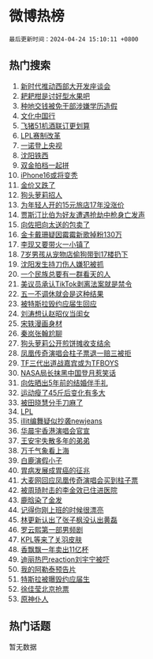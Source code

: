 # 微博热榜

`最后更新时间：2024-04-24 15:10:11 +0800`

## 热门搜索

1. [新时代推动西部大开发座谈会](https://m.weibo.cn/search?containerid=100103type%3D1%26t%3D10%26q%3D%23%E6%96%B0%E6%97%B6%E4%BB%A3%E6%8E%A8%E5%8A%A8%E8%A5%BF%E9%83%A8%E5%A4%A7%E5%BC%80%E5%8F%91%E5%BA%A7%E8%B0%88%E4%BC%9A%23&stream_entry_id=51&isnewpage=1&extparam=seat%3D1%26cate%3D10103%26dgr%3D0%26q%3D%2523%25E6%2596%25B0%25E6%2597%25B6%25E4%25BB%25A3%25E6%258E%25A8%25E5%258A%25A8%25E8%25A5%25BF%25E9%2583%25A8%25E5%25A4%25A7%25E5%25BC%2580%25E5%258F%2591%25E5%25BA%25A7%25E8%25B0%2588%25E4%25BC%259A%2523%26filter_type%3Drealtimehot%26stream_entry_id%3D51%26c_type%3D51%26pos%3D0%26display_time%3D1713942610%26pre_seqid%3D1713942610040015653103)
1. [耙耙柑是讨好型水果吧](https://m.weibo.cn/search?containerid=100103type%3D1%26t%3D10%26q%3D%23%E8%80%99%E8%80%99%E6%9F%91%E6%98%AF%E8%AE%A8%E5%A5%BD%E5%9E%8B%E6%B0%B4%E6%9E%9C%E5%90%A7%23&stream_entry_id=31&isnewpage=1&extparam=seat%3D1%26flag%3D1%26dgr%3D0%26filter_type%3Drealtimehot%26c_type%3D31%26stream_entry_id%3D31%26realpos%3D1%26cate%3D5001%26q%3D%2523%25E8%2580%2599%25E8%2580%2599%25E6%259F%2591%25E6%2598%25AF%25E8%25AE%25A8%25E5%25A5%25BD%25E5%259E%258B%25E6%25B0%25B4%25E6%259E%259C%25E5%2590%25A7%2523%26band_rank%3D1%26lcate%3D5001%26pos%3D0%26display_time%3D1713942610%26pre_seqid%3D1713942610040015653103)
1. [种地交钱被免干部涉嫌学历造假](https://m.weibo.cn/search?containerid=100103type%3D1%26t%3D10%26q%3D%23%E7%A7%8D%E5%9C%B0%E4%BA%A4%E9%92%B1%E8%A2%AB%E5%85%8D%E5%B9%B2%E9%83%A8%E6%B6%89%E5%AB%8C%E5%AD%A6%E5%8E%86%E9%80%A0%E5%81%87%23&stream_entry_id=31&isnewpage=1&extparam=seat%3D1%26flag%3D1%26dgr%3D0%26filter_type%3Drealtimehot%26c_type%3D31%26stream_entry_id%3D31%26realpos%3D2%26cate%3D5001%26q%3D%2523%25E7%25A7%258D%25E5%259C%25B0%25E4%25BA%25A4%25E9%2592%25B1%25E8%25A2%25AB%25E5%2585%258D%25E5%25B9%25B2%25E9%2583%25A8%25E6%25B6%2589%25E5%25AB%258C%25E5%25AD%25A6%25E5%258E%2586%25E9%2580%25A0%25E5%2581%2587%2523%26band_rank%3D2%26lcate%3D5001%26pos%3D1%26display_time%3D1713942610%26pre_seqid%3D1713942610040015653103)
1. [文化中国行](https://m.weibo.cn/search?containerid=100103type%3D1%26t%3D10%26q%3D%23%E6%96%87%E5%8C%96%E4%B8%AD%E5%9B%BD%E8%A1%8C%23&stream_entry_id=31&isnewpage=1&extparam=seat%3D1%26flag%3D0%26dgr%3D0%26filter_type%3Drealtimehot%26c_type%3D31%26stream_entry_id%3D31%26realpos%3D3%26cate%3D5001%26q%3D%2523%25E6%2596%2587%25E5%258C%2596%25E4%25B8%25AD%25E5%259B%25BD%25E8%25A1%258C%2523%26band_rank%3D3%26lcate%3D5001%26pos%3D2%26display_time%3D1713942610%26pre_seqid%3D1713942610040015653103)
1. [飞猪51机酒联订更划算](https://m.weibo.cn/search?containerid=100103type%3D1%26t%3D10%26q%3D%23%E9%A3%9E%E7%8C%AA51%E6%9C%BA%E9%85%92%E8%81%94%E8%AE%A2%E6%9B%B4%E5%88%92%E7%AE%97%23&stream_entry_id=31&isnewpage=1&extparam=seat%3D1%26q%3D%2523%25E9%25A3%259E%25E7%258C%25AA51%25E6%259C%25BA%25E9%2585%2592%25E8%2581%2594%25E8%25AE%25A2%25E6%259B%25B4%25E5%2588%2592%25E7%25AE%2597%2523%26topic_ad%3D1%26filter_type%3Drealtimehot%26c_type%3D31%26dgr%3D0%26cate%3D5001%26pos%3D3%26is_ad_pos%3D1%26lcate%3D5001%26stream_entry_id%3D31%26adid%3D232581%26band_rank%3D4%26display_time%3D1713942610%26pre_seqid%3D1713942610040015653103)
1. [LPL赛制改革](https://m.weibo.cn/search?containerid=100103type%3D1%26t%3D10%26q%3D%23LPL%E8%B5%9B%E5%88%B6%E6%94%B9%E9%9D%A9%23&stream_entry_id=31&isnewpage=1&extparam=seat%3D1%26flag%3D1%26dgr%3D0%26filter_type%3Drealtimehot%26c_type%3D31%26stream_entry_id%3D31%26realpos%3D4%26cate%3D5001%26q%3D%2523LPL%25E8%25B5%259B%25E5%2588%25B6%25E6%2594%25B9%25E9%259D%25A9%2523%26band_rank%3D4%26lcate%3D5001%26pos%3D4%26display_time%3D1713942610%26pre_seqid%3D1713942610040015653103)
1. [一诺登上央视](https://m.weibo.cn/search?containerid=100103type%3D1%26t%3D10%26q%3D%23%E4%B8%80%E8%AF%BA%E7%99%BB%E4%B8%8A%E5%A4%AE%E8%A7%86%23&stream_entry_id=31&isnewpage=1&extparam=seat%3D1%26flag%3D1%26dgr%3D0%26filter_type%3Drealtimehot%26c_type%3D31%26stream_entry_id%3D31%26realpos%3D5%26cate%3D5001%26q%3D%2523%25E4%25B8%2580%25E8%25AF%25BA%25E7%2599%25BB%25E4%25B8%258A%25E5%25A4%25AE%25E8%25A7%2586%2523%26band_rank%3D5%26lcate%3D5001%26pos%3D5%26display_time%3D1713942610%26pre_seqid%3D1713942610040015653103)
1. [沈阳铁西](https://m.weibo.cn/search?containerid=100103type%3D1%26t%3D10%26q%3D%E6%B2%88%E9%98%B3%E9%93%81%E8%A5%BF&stream_entry_id=31&isnewpage=1&extparam=seat%3D1%26flag%3D1%26dgr%3D0%26filter_type%3Drealtimehot%26c_type%3D31%26stream_entry_id%3D31%26realpos%3D6%26cate%3D5001%26q%3D%25E6%25B2%2588%25E9%2598%25B3%25E9%2593%2581%25E8%25A5%25BF%26band_rank%3D6%26lcate%3D5001%26pos%3D6%26display_time%3D1713942610%26pre_seqid%3D1713942610040015653103)
1. [双金拍档一起拼](https://m.weibo.cn/search?containerid=100103type%3D1%26t%3D10%26q%3D%23%E5%8F%8C%E9%87%91%E6%8B%8D%E6%A1%A3%E4%B8%80%E8%B5%B7%E6%8B%BC%23&stream_entry_id=31&isnewpage=1&extparam=seat%3D1%26q%3D%2523%25E5%258F%258C%25E9%2587%2591%25E6%258B%258D%25E6%25A1%25A3%25E4%25B8%2580%25E8%25B5%25B7%25E6%258B%25BC%2523%26topic_ad%3D1%26filter_type%3Drealtimehot%26c_type%3D31%26dgr%3D0%26cate%3D5001%26pos%3D7%26is_ad_pos%3D1%26lcate%3D5001%26stream_entry_id%3D31%26adid%3D232603%26band_rank%3D7%26display_time%3D1713942610%26pre_seqid%3D1713942610040015653103)
1. [iPhone16或将变秃](https://m.weibo.cn/search?containerid=100103type%3D1%26t%3D10%26q%3D%23iPhone16%E6%88%96%E5%B0%86%E5%8F%98%E7%A7%83%23&stream_entry_id=31&isnewpage=1&extparam=seat%3D1%26flag%3D2%26dgr%3D0%26filter_type%3Drealtimehot%26c_type%3D31%26stream_entry_id%3D31%26realpos%3D7%26cate%3D5001%26q%3D%2523iPhone16%25E6%2588%2596%25E5%25B0%2586%25E5%258F%2598%25E7%25A7%2583%2523%26band_rank%3D7%26lcate%3D5001%26pos%3D8%26display_time%3D1713942610%26pre_seqid%3D1713942610040015653103)
1. [金价又跌了](https://m.weibo.cn/search?containerid=100103type%3D1%26t%3D10%26q%3D%23%E9%87%91%E4%BB%B7%E5%8F%88%E8%B7%8C%E4%BA%86%23&stream_entry_id=31&isnewpage=1&extparam=seat%3D1%26flag%3D0%26dgr%3D0%26filter_type%3Drealtimehot%26c_type%3D31%26stream_entry_id%3D31%26realpos%3D8%26cate%3D5001%26q%3D%2523%25E9%2587%2591%25E4%25BB%25B7%25E5%258F%2588%25E8%25B7%258C%25E4%25BA%2586%2523%26band_rank%3D8%26lcate%3D5001%26pos%3D9%26display_time%3D1713942610%26pre_seqid%3D1713942610040015653103)
1. [狗头萝莉招人](https://m.weibo.cn/search?containerid=100103type%3D1%26t%3D10%26q%3D%E7%8B%97%E5%A4%B4%E8%90%9D%E8%8E%89%E6%8B%9B%E4%BA%BA&stream_entry_id=31&isnewpage=1&extparam=seat%3D1%26flag%3D0%26dgr%3D0%26filter_type%3Drealtimehot%26c_type%3D31%26stream_entry_id%3D31%26realpos%3D9%26cate%3D5001%26q%3D%25E7%258B%2597%25E5%25A4%25B4%25E8%2590%259D%25E8%258E%2589%25E6%258B%259B%25E4%25BA%25BA%26band_rank%3D9%26lcate%3D5001%26pos%3D10%26display_time%3D1713942610%26pre_seqid%3D1713942610040015653103)
1. [为年轻人开的15元旅店17年没涨价](https://m.weibo.cn/search?containerid=100103type%3D1%26t%3D10%26q%3D%23%E4%B8%BA%E5%B9%B4%E8%BD%BB%E4%BA%BA%E5%BC%80%E7%9A%8415%E5%85%83%E6%97%85%E5%BA%9717%E5%B9%B4%E6%B2%A1%E6%B6%A8%E4%BB%B7%23&stream_entry_id=31&isnewpage=1&extparam=seat%3D1%26flag%3D32768%26dgr%3D0%26filter_type%3Drealtimehot%26c_type%3D31%26stream_entry_id%3D31%26realpos%3D10%26cate%3D5001%26q%3D%2523%25E4%25B8%25BA%25E5%25B9%25B4%25E8%25BD%25BB%25E4%25BA%25BA%25E5%25BC%2580%25E7%259A%258415%25E5%2585%2583%25E6%2597%2585%25E5%25BA%259717%25E5%25B9%25B4%25E6%25B2%25A1%25E6%25B6%25A8%25E4%25BB%25B7%2523%26band_rank%3D10%26lcate%3D5001%26pos%3D11%26display_time%3D1713942610%26pre_seqid%3D1713942610040015653103)
1. [贾斯汀比伯为好友遭遇抢劫中枪身亡发声](https://m.weibo.cn/search?containerid=100103type%3D1%26t%3D10%26q%3D%23%E8%B4%BE%E6%96%AF%E6%B1%80%E6%AF%94%E4%BC%AF%E4%B8%BA%E5%A5%BD%E5%8F%8B%E9%81%AD%E9%81%87%E6%8A%A2%E5%8A%AB%E4%B8%AD%E6%9E%AA%E8%BA%AB%E4%BA%A1%E5%8F%91%E5%A3%B0%23&stream_entry_id=31&isnewpage=1&extparam=seat%3D1%26flag%3D1%26dgr%3D0%26filter_type%3Drealtimehot%26c_type%3D31%26stream_entry_id%3D31%26realpos%3D11%26cate%3D5001%26q%3D%2523%25E8%25B4%25BE%25E6%2596%25AF%25E6%25B1%2580%25E6%25AF%2594%25E4%25BC%25AF%25E4%25B8%25BA%25E5%25A5%25BD%25E5%258F%258B%25E9%2581%25AD%25E9%2581%2587%25E6%258A%25A2%25E5%258A%25AB%25E4%25B8%25AD%25E6%259E%25AA%25E8%25BA%25AB%25E4%25BA%25A1%25E5%258F%2591%25E5%25A3%25B0%2523%26band_rank%3D11%26lcate%3D5001%26pos%3D12%26display_time%3D1713942610%26pre_seqid%3D1713942610040015653103)
1. [向佐把向太送的包卖了](https://m.weibo.cn/search?containerid=100103type%3D1%26t%3D10%26q%3D%23%E5%90%91%E4%BD%90%E6%8A%8A%E5%90%91%E5%A4%AA%E9%80%81%E7%9A%84%E5%8C%85%E5%8D%96%E4%BA%86%23&stream_entry_id=31&isnewpage=1&extparam=seat%3D1%26flag%3D2%26dgr%3D0%26filter_type%3Drealtimehot%26c_type%3D31%26stream_entry_id%3D31%26realpos%3D12%26cate%3D5001%26q%3D%2523%25E5%2590%2591%25E4%25BD%2590%25E6%258A%258A%25E5%2590%2591%25E5%25A4%25AA%25E9%2580%2581%25E7%259A%2584%25E5%258C%2585%25E5%258D%2596%25E4%25BA%2586%2523%26band_rank%3D12%26lcate%3D5001%26pos%3D13%26display_time%3D1713942610%26pre_seqid%3D1713942610040015653103)
1. [金卡戴珊疑因霉霉新歌掉粉130万](https://m.weibo.cn/search?containerid=100103type%3D1%26t%3D10%26q%3D%23%E9%87%91%E5%8D%A1%E6%88%B4%E7%8F%8A%E7%96%91%E5%9B%A0%E9%9C%89%E9%9C%89%E6%96%B0%E6%AD%8C%E6%8E%89%E7%B2%89130%E4%B8%87%23&stream_entry_id=31&isnewpage=1&extparam=seat%3D1%26flag%3D1%26dgr%3D0%26filter_type%3Drealtimehot%26c_type%3D31%26stream_entry_id%3D31%26realpos%3D13%26cate%3D5001%26q%3D%2523%25E9%2587%2591%25E5%258D%25A1%25E6%2588%25B4%25E7%258F%258A%25E7%2596%2591%25E5%259B%25A0%25E9%259C%2589%25E9%259C%2589%25E6%2596%25B0%25E6%25AD%258C%25E6%258E%2589%25E7%25B2%2589130%25E4%25B8%2587%2523%26band_rank%3D13%26lcate%3D5001%26pos%3D14%26display_time%3D1713942610%26pre_seqid%3D1713942610040015653103)
1. [李现又要带火一小镇了](https://m.weibo.cn/search?containerid=100103type%3D1%26t%3D10%26q%3D%23%E6%9D%8E%E7%8E%B0%E5%8F%88%E8%A6%81%E5%B8%A6%E7%81%AB%E4%B8%80%E5%B0%8F%E9%95%87%E4%BA%86%23&stream_entry_id=31&isnewpage=1&extparam=seat%3D1%26flag%3D2%26dgr%3D0%26filter_type%3Drealtimehot%26c_type%3D31%26stream_entry_id%3D31%26realpos%3D14%26cate%3D5001%26q%3D%2523%25E6%259D%258E%25E7%258E%25B0%25E5%258F%2588%25E8%25A6%2581%25E5%25B8%25A6%25E7%2581%25AB%25E4%25B8%2580%25E5%25B0%258F%25E9%2595%2587%25E4%25BA%2586%2523%26band_rank%3D14%26lcate%3D5001%26pos%3D15%26display_time%3D1713942610%26pre_seqid%3D1713942610040015653103)
1. [7岁男孩从宠物店偷狗带到17楼扔下](https://m.weibo.cn/search?containerid=100103type%3D1%26t%3D10%26q%3D%237%E5%B2%81%E7%94%B7%E5%AD%A9%E4%BB%8E%E5%AE%A0%E7%89%A9%E5%BA%97%E5%81%B7%E7%8B%97%E5%B8%A6%E5%88%B017%E6%A5%BC%E6%89%94%E4%B8%8B%23&stream_entry_id=31&isnewpage=1&extparam=seat%3D1%26flag%3D1%26dgr%3D0%26filter_type%3Drealtimehot%26c_type%3D31%26stream_entry_id%3D31%26realpos%3D15%26cate%3D5001%26q%3D%25237%25E5%25B2%2581%25E7%2594%25B7%25E5%25AD%25A9%25E4%25BB%258E%25E5%25AE%25A0%25E7%2589%25A9%25E5%25BA%2597%25E5%2581%25B7%25E7%258B%2597%25E5%25B8%25A6%25E5%2588%25B017%25E6%25A5%25BC%25E6%2589%2594%25E4%25B8%258B%2523%26band_rank%3D15%26lcate%3D5001%26pos%3D16%26display_time%3D1713942610%26pre_seqid%3D1713942610040015653103)
1. [沈阳发生持刀伤人嫌犯被抓](https://m.weibo.cn/search?containerid=100103type%3D1%26t%3D10%26q%3D%23%E6%B2%88%E9%98%B3%E5%8F%91%E7%94%9F%E6%8C%81%E5%88%80%E4%BC%A4%E4%BA%BA%E5%AB%8C%E7%8A%AF%E8%A2%AB%E6%8A%93%23&stream_entry_id=31&isnewpage=1&extparam=seat%3D1%26flag%3D1%26dgr%3D0%26filter_type%3Drealtimehot%26c_type%3D31%26stream_entry_id%3D31%26realpos%3D16%26cate%3D5001%26q%3D%2523%25E6%25B2%2588%25E9%2598%25B3%25E5%258F%2591%25E7%2594%259F%25E6%258C%2581%25E5%2588%2580%25E4%25BC%25A4%25E4%25BA%25BA%25E5%25AB%258C%25E7%258A%25AF%25E8%25A2%25AB%25E6%258A%2593%2523%26band_rank%3D16%26lcate%3D5001%26pos%3D17%26display_time%3D1713942610%26pre_seqid%3D1713942610040015653103)
1. [一个民族总要有一群看天的人](https://m.weibo.cn/search?containerid=100103type%3D1%26t%3D10%26q%3D%23%E4%B8%80%E4%B8%AA%E6%B0%91%E6%97%8F%E6%80%BB%E8%A6%81%E6%9C%89%E4%B8%80%E7%BE%A4%E7%9C%8B%E5%A4%A9%E7%9A%84%E4%BA%BA%23&stream_entry_id=31&isnewpage=1&extparam=seat%3D1%26flag%3D1%26dgr%3D0%26filter_type%3Drealtimehot%26c_type%3D31%26stream_entry_id%3D31%26realpos%3D17%26cate%3D5001%26q%3D%2523%25E4%25B8%2580%25E4%25B8%25AA%25E6%25B0%2591%25E6%2597%258F%25E6%2580%25BB%25E8%25A6%2581%25E6%259C%2589%25E4%25B8%2580%25E7%25BE%25A4%25E7%259C%258B%25E5%25A4%25A9%25E7%259A%2584%25E4%25BA%25BA%2523%26band_rank%3D17%26lcate%3D5001%26pos%3D18%26display_time%3D1713942610%26pre_seqid%3D1713942610040015653103)
1. [美议员承认TikTok剥离法案就是禁令](https://m.weibo.cn/search?containerid=100103type%3D1%26t%3D10%26q%3D%23%E7%BE%8E%E8%AE%AE%E5%91%98%E6%89%BF%E8%AE%A4TikTok%E5%89%A5%E7%A6%BB%E6%B3%95%E6%A1%88%E5%B0%B1%E6%98%AF%E7%A6%81%E4%BB%A4%23&stream_entry_id=31&isnewpage=1&extparam=seat%3D1%26flag%3D0%26dgr%3D0%26filter_type%3Drealtimehot%26c_type%3D31%26stream_entry_id%3D31%26realpos%3D18%26cate%3D5001%26q%3D%2523%25E7%25BE%258E%25E8%25AE%25AE%25E5%2591%2598%25E6%2589%25BF%25E8%25AE%25A4TikTok%25E5%2589%25A5%25E7%25A6%25BB%25E6%25B3%2595%25E6%25A1%2588%25E5%25B0%25B1%25E6%2598%25AF%25E7%25A6%2581%25E4%25BB%25A4%2523%26band_rank%3D18%26lcate%3D5001%26pos%3D19%26display_time%3D1713942610%26pre_seqid%3D1713942610040015653103)
1. [五一不调休就会是这种结果](https://m.weibo.cn/search?containerid=100103type%3D1%26t%3D10%26q%3D%23%E4%BA%94%E4%B8%80%E4%B8%8D%E8%B0%83%E4%BC%91%E5%B0%B1%E4%BC%9A%E6%98%AF%E8%BF%99%E7%A7%8D%E7%BB%93%E6%9E%9C%23&stream_entry_id=31&isnewpage=1&extparam=seat%3D1%26flag%3D2%26dgr%3D0%26filter_type%3Drealtimehot%26c_type%3D31%26stream_entry_id%3D31%26realpos%3D19%26cate%3D5001%26q%3D%2523%25E4%25BA%2594%25E4%25B8%2580%25E4%25B8%258D%25E8%25B0%2583%25E4%25BC%2591%25E5%25B0%25B1%25E4%25BC%259A%25E6%2598%25AF%25E8%25BF%2599%25E7%25A7%258D%25E7%25BB%2593%25E6%259E%259C%2523%26band_rank%3D19%26lcate%3D5001%26pos%3D20%26display_time%3D1713942610%26pre_seqid%3D1713942610040015653103)
1. [被特斯拉毁约应届生回应](https://m.weibo.cn/search?containerid=100103type%3D1%26t%3D10%26q%3D%23%E8%A2%AB%E7%89%B9%E6%96%AF%E6%8B%89%E6%AF%81%E7%BA%A6%E5%BA%94%E5%B1%8A%E7%94%9F%E5%9B%9E%E5%BA%94%23&stream_entry_id=31&isnewpage=1&extparam=seat%3D1%26flag%3D0%26dgr%3D0%26filter_type%3Drealtimehot%26c_type%3D31%26stream_entry_id%3D31%26realpos%3D20%26cate%3D5001%26q%3D%2523%25E8%25A2%25AB%25E7%2589%25B9%25E6%2596%25AF%25E6%258B%2589%25E6%25AF%2581%25E7%25BA%25A6%25E5%25BA%2594%25E5%25B1%258A%25E7%2594%259F%25E5%259B%259E%25E5%25BA%2594%2523%26band_rank%3D20%26lcate%3D5001%26pos%3D21%26display_time%3D1713942610%26pre_seqid%3D1713942610040015653103)
1. [刘涛想认赵昭仪当闺女](https://m.weibo.cn/search?containerid=100103type%3D1%26t%3D10%26q%3D%23%E5%88%98%E6%B6%9B%E6%83%B3%E8%AE%A4%E8%B5%B5%E6%98%AD%E4%BB%AA%E5%BD%93%E9%97%BA%E5%A5%B3%23&stream_entry_id=31&isnewpage=1&extparam=seat%3D1%26flag%3D1%26dgr%3D0%26filter_type%3Drealtimehot%26c_type%3D31%26stream_entry_id%3D31%26realpos%3D21%26cate%3D5001%26q%3D%2523%25E5%2588%2598%25E6%25B6%259B%25E6%2583%25B3%25E8%25AE%25A4%25E8%25B5%25B5%25E6%2598%25AD%25E4%25BB%25AA%25E5%25BD%2593%25E9%2597%25BA%25E5%25A5%25B3%2523%26band_rank%3D21%26lcate%3D5001%26pos%3D22%26display_time%3D1713942610%26pre_seqid%3D1713942610040015653103)
1. [宋轶漫画身材](https://m.weibo.cn/search?containerid=100103type%3D1%26t%3D10%26q%3D%23%E5%AE%8B%E8%BD%B6%E6%BC%AB%E7%94%BB%E8%BA%AB%E6%9D%90%23&stream_entry_id=31&isnewpage=1&extparam=seat%3D1%26flag%3D1%26dgr%3D0%26filter_type%3Drealtimehot%26c_type%3D31%26stream_entry_id%3D31%26realpos%3D22%26cate%3D5001%26q%3D%2523%25E5%25AE%258B%25E8%25BD%25B6%25E6%25BC%25AB%25E7%2594%25BB%25E8%25BA%25AB%25E6%259D%2590%2523%26band_rank%3D22%26lcate%3D5001%26pos%3D23%26display_time%3D1713942610%26pre_seqid%3D1713942610040015653103)
1. [秦岚张翰尬聊](https://m.weibo.cn/search?containerid=100103type%3D1%26t%3D10%26q%3D%23%E7%A7%A6%E5%B2%9A%E5%BC%A0%E7%BF%B0%E5%B0%AC%E8%81%8A%23&stream_entry_id=31&isnewpage=1&extparam=seat%3D1%26flag%3D1%26dgr%3D0%26filter_type%3Drealtimehot%26c_type%3D31%26stream_entry_id%3D31%26realpos%3D23%26cate%3D5001%26q%3D%2523%25E7%25A7%25A6%25E5%25B2%259A%25E5%25BC%25A0%25E7%25BF%25B0%25E5%25B0%25AC%25E8%2581%258A%2523%26band_rank%3D23%26lcate%3D5001%26pos%3D24%26display_time%3D1713942610%26pre_seqid%3D1713942610040015653103)
1. [狗头萝莉公开煎饼摊收支结余](https://m.weibo.cn/search?containerid=100103type%3D1%26t%3D10%26q%3D%23%E7%8B%97%E5%A4%B4%E8%90%9D%E8%8E%89%E5%85%AC%E5%BC%80%E7%85%8E%E9%A5%BC%E6%91%8A%E6%94%B6%E6%94%AF%E7%BB%93%E4%BD%99%23&stream_entry_id=31&isnewpage=1&extparam=seat%3D1%26flag%3D1%26dgr%3D0%26filter_type%3Drealtimehot%26c_type%3D31%26stream_entry_id%3D31%26realpos%3D24%26cate%3D5001%26q%3D%2523%25E7%258B%2597%25E5%25A4%25B4%25E8%2590%259D%25E8%258E%2589%25E5%2585%25AC%25E5%25BC%2580%25E7%2585%258E%25E9%25A5%25BC%25E6%2591%258A%25E6%2594%25B6%25E6%2594%25AF%25E7%25BB%2593%25E4%25BD%2599%2523%26band_rank%3D24%26lcate%3D5001%26pos%3D25%26display_time%3D1713942610%26pre_seqid%3D1713942610040015653103)
1. [凤凰传奇演唱会柱子票退一赔三被拒](https://m.weibo.cn/search?containerid=100103type%3D1%26t%3D10%26q%3D%23%E5%87%A4%E5%87%B0%E4%BC%A0%E5%A5%87%E6%BC%94%E5%94%B1%E4%BC%9A%E6%9F%B1%E5%AD%90%E7%A5%A8%E9%80%80%E4%B8%80%E8%B5%94%E4%B8%89%E8%A2%AB%E6%8B%92%23&stream_entry_id=31&isnewpage=1&extparam=seat%3D1%26flag%3D0%26dgr%3D0%26filter_type%3Drealtimehot%26c_type%3D31%26stream_entry_id%3D31%26realpos%3D25%26cate%3D5001%26q%3D%2523%25E5%2587%25A4%25E5%2587%25B0%25E4%25BC%25A0%25E5%25A5%2587%25E6%25BC%2594%25E5%2594%25B1%25E4%25BC%259A%25E6%259F%25B1%25E5%25AD%2590%25E7%25A5%25A8%25E9%2580%2580%25E4%25B8%2580%25E8%25B5%2594%25E4%25B8%2589%25E8%25A2%25AB%25E6%258B%2592%2523%26band_rank%3D25%26lcate%3D5001%26pos%3D26%26display_time%3D1713942610%26pre_seqid%3D1713942610040015653103)
1. [TF三代出道战嘉宾或为TFBOYS](https://m.weibo.cn/search?containerid=100103type%3D1%26t%3D10%26q%3D%23TF%E4%B8%89%E4%BB%A3%E5%87%BA%E9%81%93%E6%88%98%E5%98%89%E5%AE%BE%E6%88%96%E4%B8%BATFBOYS%23&stream_entry_id=31&isnewpage=1&extparam=seat%3D1%26flag%3D0%26dgr%3D0%26filter_type%3Drealtimehot%26c_type%3D31%26stream_entry_id%3D31%26realpos%3D26%26cate%3D5001%26q%3D%2523TF%25E4%25B8%2589%25E4%25BB%25A3%25E5%2587%25BA%25E9%2581%2593%25E6%2588%2598%25E5%2598%2589%25E5%25AE%25BE%25E6%2588%2596%25E4%25B8%25BATFBOYS%2523%26band_rank%3D26%26lcate%3D5001%26pos%3D27%26display_time%3D1713942610%26pre_seqid%3D1713942610040015653103)
1. [NASA局长抹黑中国登月惹笑话](https://m.weibo.cn/search?containerid=100103type%3D1%26t%3D10%26q%3D%23NASA%E5%B1%80%E9%95%BF%E6%8A%B9%E9%BB%91%E4%B8%AD%E5%9B%BD%E7%99%BB%E6%9C%88%E6%83%B9%E7%AC%91%E8%AF%9D%23&stream_entry_id=31&isnewpage=1&extparam=seat%3D1%26flag%3D1%26dgr%3D0%26filter_type%3Drealtimehot%26c_type%3D31%26stream_entry_id%3D31%26realpos%3D27%26cate%3D5001%26q%3D%2523NASA%25E5%25B1%2580%25E9%2595%25BF%25E6%258A%25B9%25E9%25BB%2591%25E4%25B8%25AD%25E5%259B%25BD%25E7%2599%25BB%25E6%259C%2588%25E6%2583%25B9%25E7%25AC%2591%25E8%25AF%259D%2523%26band_rank%3D27%26lcate%3D5001%26pos%3D28%26display_time%3D1713942610%26pre_seqid%3D1713942610040015653103)
1. [向佐晒出5年前的结婚伴手礼](https://m.weibo.cn/search?containerid=100103type%3D1%26t%3D10%26q%3D%23%E5%90%91%E4%BD%90%E6%99%92%E5%87%BA5%E5%B9%B4%E5%89%8D%E7%9A%84%E7%BB%93%E5%A9%9A%E4%BC%B4%E6%89%8B%E7%A4%BC%23&stream_entry_id=31&isnewpage=1&extparam=seat%3D1%26flag%3D1%26dgr%3D0%26filter_type%3Drealtimehot%26c_type%3D31%26stream_entry_id%3D31%26realpos%3D28%26cate%3D5001%26q%3D%2523%25E5%2590%2591%25E4%25BD%2590%25E6%2599%2592%25E5%2587%25BA5%25E5%25B9%25B4%25E5%2589%258D%25E7%259A%2584%25E7%25BB%2593%25E5%25A9%259A%25E4%25BC%25B4%25E6%2589%258B%25E7%25A4%25BC%2523%26band_rank%3D28%26lcate%3D5001%26pos%3D29%26display_time%3D1713942610%26pre_seqid%3D1713942610040015653103)
1. [运动瘦了45斤后变化有多大](https://m.weibo.cn/search?containerid=100103type%3D1%26t%3D10%26q%3D%23%E8%BF%90%E5%8A%A8%E7%98%A6%E4%BA%8645%E6%96%A4%E5%90%8E%E5%8F%98%E5%8C%96%E6%9C%89%E5%A4%9A%E5%A4%A7%23&stream_entry_id=31&isnewpage=1&extparam=seat%3D1%26flag%3D0%26dgr%3D0%26filter_type%3Drealtimehot%26c_type%3D31%26stream_entry_id%3D31%26realpos%3D29%26cate%3D5001%26q%3D%2523%25E8%25BF%2590%25E5%258A%25A8%25E7%2598%25A6%25E4%25BA%258645%25E6%2596%25A4%25E5%2590%258E%25E5%258F%2598%25E5%258C%2596%25E6%259C%2589%25E5%25A4%259A%25E5%25A4%25A7%2523%26band_rank%3D29%26lcate%3D5001%26pos%3D30%26display_time%3D1713942610%26pre_seqid%3D1713942610040015653103)
1. [被田晓慧分手刀麻了](https://m.weibo.cn/search?containerid=100103type%3D1%26t%3D10%26q%3D%23%E8%A2%AB%E7%94%B0%E6%99%93%E6%85%A7%E5%88%86%E6%89%8B%E5%88%80%E9%BA%BB%E4%BA%86%23&stream_entry_id=31&isnewpage=1&extparam=seat%3D1%26flag%3D0%26dgr%3D0%26filter_type%3Drealtimehot%26c_type%3D31%26stream_entry_id%3D31%26realpos%3D30%26cate%3D5001%26q%3D%2523%25E8%25A2%25AB%25E7%2594%25B0%25E6%2599%2593%25E6%2585%25A7%25E5%2588%2586%25E6%2589%258B%25E5%2588%2580%25E9%25BA%25BB%25E4%25BA%2586%2523%26band_rank%3D30%26lcate%3D5001%26pos%3D31%26display_time%3D1713942610%26pre_seqid%3D1713942610040015653103)
1. [LPL](https://m.weibo.cn/search?containerid=100103type%3D1%26t%3D10%26q%3DLPL&stream_entry_id=31&isnewpage=1&extparam=seat%3D1%26flag%3D1%26dgr%3D0%26filter_type%3Drealtimehot%26c_type%3D31%26stream_entry_id%3D31%26realpos%3D31%26cate%3D5001%26q%3DLPL%26band_rank%3D31%26lcate%3D5001%26pos%3D32%26display_time%3D1713942610%26pre_seqid%3D1713942610040015653103)
1. [illit编舞疑似抄袭newjeans](https://m.weibo.cn/search?containerid=100103type%3D1%26t%3D10%26q%3D%23illit%E7%BC%96%E8%88%9E%E7%96%91%E4%BC%BC%E6%8A%84%E8%A2%ADnewjeans%23&stream_entry_id=31&isnewpage=1&extparam=seat%3D1%26flag%3D1%26dgr%3D0%26filter_type%3Drealtimehot%26c_type%3D31%26stream_entry_id%3D31%26realpos%3D32%26cate%3D5001%26q%3D%2523illit%25E7%25BC%2596%25E8%2588%259E%25E7%2596%2591%25E4%25BC%25BC%25E6%258A%2584%25E8%25A2%25ADnewjeans%2523%26band_rank%3D32%26lcate%3D5001%26pos%3D33%26display_time%3D1713942610%26pre_seqid%3D1713942610040015653103)
1. [华晨宇香港演唱会官宣](https://m.weibo.cn/search?containerid=100103type%3D1%26t%3D10%26q%3D%23%E5%8D%8E%E6%99%A8%E5%AE%87%E9%A6%99%E6%B8%AF%E6%BC%94%E5%94%B1%E4%BC%9A%E5%AE%98%E5%AE%A3%23&stream_entry_id=31&isnewpage=1&extparam=seat%3D1%26flag%3D1%26dgr%3D0%26filter_type%3Drealtimehot%26c_type%3D31%26stream_entry_id%3D31%26realpos%3D33%26cate%3D5001%26q%3D%2523%25E5%258D%258E%25E6%2599%25A8%25E5%25AE%2587%25E9%25A6%2599%25E6%25B8%25AF%25E6%25BC%2594%25E5%2594%25B1%25E4%25BC%259A%25E5%25AE%2598%25E5%25AE%25A3%2523%26band_rank%3D33%26lcate%3D5001%26pos%3D34%26display_time%3D1713942610%26pre_seqid%3D1713942610040015653103)
1. [王安宇失散多年的弟弟](https://m.weibo.cn/search?containerid=100103type%3D1%26t%3D10%26q%3D%23%E7%8E%8B%E5%AE%89%E5%AE%87%E5%A4%B1%E6%95%A3%E5%A4%9A%E5%B9%B4%E7%9A%84%E5%BC%9F%E5%BC%9F%23&stream_entry_id=31&isnewpage=1&extparam=seat%3D1%26flag%3D1%26dgr%3D0%26filter_type%3Drealtimehot%26c_type%3D31%26stream_entry_id%3D31%26realpos%3D34%26cate%3D5001%26q%3D%2523%25E7%258E%258B%25E5%25AE%2589%25E5%25AE%2587%25E5%25A4%25B1%25E6%2595%25A3%25E5%25A4%259A%25E5%25B9%25B4%25E7%259A%2584%25E5%25BC%259F%25E5%25BC%259F%2523%26band_rank%3D34%26lcate%3D5001%26pos%3D35%26display_time%3D1713942610%26pre_seqid%3D1713942610040015653103)
1. [万千气象看上海](https://m.weibo.cn/search?containerid=100103type%3D1%26t%3D10%26q%3D%23%E4%B8%87%E5%8D%83%E6%B0%94%E8%B1%A1%E7%9C%8B%E4%B8%8A%E6%B5%B7%23&stream_entry_id=31&isnewpage=1&extparam=seat%3D1%26flag%3D0%26dgr%3D0%26filter_type%3Drealtimehot%26c_type%3D31%26stream_entry_id%3D31%26realpos%3D35%26cate%3D5001%26q%3D%2523%25E4%25B8%2587%25E5%258D%2583%25E6%25B0%2594%25E8%25B1%25A1%25E7%259C%258B%25E4%25B8%258A%25E6%25B5%25B7%2523%26band_rank%3D35%26lcate%3D5001%26pos%3D36%26display_time%3D1713942610%26pre_seqid%3D1713942610040015653103)
1. [白鹿演假小子](https://m.weibo.cn/search?containerid=100103type%3D1%26t%3D10%26q%3D%23%E7%99%BD%E9%B9%BF%E6%BC%94%E5%81%87%E5%B0%8F%E5%AD%90%23&stream_entry_id=31&isnewpage=1&extparam=seat%3D1%26flag%3D0%26dgr%3D0%26filter_type%3Drealtimehot%26c_type%3D31%26stream_entry_id%3D31%26realpos%3D36%26cate%3D5001%26q%3D%2523%25E7%2599%25BD%25E9%25B9%25BF%25E6%25BC%2594%25E5%2581%2587%25E5%25B0%258F%25E5%25AD%2590%2523%26band_rank%3D36%26lcate%3D5001%26pos%3D37%26display_time%3D1713942610%26pre_seqid%3D1713942610040015653103)
1. [胃病发展成胃癌的征兆](https://m.weibo.cn/search?containerid=100103type%3D1%26t%3D10%26q%3D%23%E8%83%83%E7%97%85%E5%8F%91%E5%B1%95%E6%88%90%E8%83%83%E7%99%8C%E7%9A%84%E5%BE%81%E5%85%86%23&stream_entry_id=31&isnewpage=1&extparam=seat%3D1%26flag%3D0%26dgr%3D0%26filter_type%3Drealtimehot%26c_type%3D31%26stream_entry_id%3D31%26realpos%3D37%26cate%3D5001%26q%3D%2523%25E8%2583%2583%25E7%2597%2585%25E5%258F%2591%25E5%25B1%2595%25E6%2588%2590%25E8%2583%2583%25E7%2599%258C%25E7%259A%2584%25E5%25BE%2581%25E5%2585%2586%2523%26band_rank%3D37%26lcate%3D5001%26pos%3D38%26display_time%3D1713942610%26pre_seqid%3D1713942610040015653103)
1. [大麦网回应凤凰传奇演唱会买到柱子票](https://m.weibo.cn/search?containerid=100103type%3D1%26t%3D10%26q%3D%23%E5%A4%A7%E9%BA%A6%E7%BD%91%E5%9B%9E%E5%BA%94%E5%87%A4%E5%87%B0%E4%BC%A0%E5%A5%87%E6%BC%94%E5%94%B1%E4%BC%9A%E4%B9%B0%E5%88%B0%E6%9F%B1%E5%AD%90%E7%A5%A8%23&stream_entry_id=31&isnewpage=1&extparam=seat%3D1%26flag%3D1%26dgr%3D0%26filter_type%3Drealtimehot%26c_type%3D31%26stream_entry_id%3D31%26realpos%3D38%26cate%3D5001%26q%3D%2523%25E5%25A4%25A7%25E9%25BA%25A6%25E7%25BD%2591%25E5%259B%259E%25E5%25BA%2594%25E5%2587%25A4%25E5%2587%25B0%25E4%25BC%25A0%25E5%25A5%2587%25E6%25BC%2594%25E5%2594%25B1%25E4%25BC%259A%25E4%25B9%25B0%25E5%2588%25B0%25E6%259F%25B1%25E5%25AD%2590%25E7%25A5%25A8%2523%26band_rank%3D38%26lcate%3D5001%26pos%3D39%26display_time%3D1713942610%26pre_seqid%3D1713942610040015653103)
1. [被周琦肘击的李金效已住进医院](https://m.weibo.cn/search?containerid=100103type%3D1%26t%3D10%26q%3D%E8%A2%AB%E5%91%A8%E7%90%A6%E8%82%98%E5%87%BB%E7%9A%84%E6%9D%8E%E9%87%91%E6%95%88%E5%B7%B2%E4%BD%8F%E8%BF%9B%E5%8C%BB%E9%99%A2&stream_entry_id=31&isnewpage=1&extparam=seat%3D1%26flag%3D1%26dgr%3D0%26filter_type%3Drealtimehot%26c_type%3D31%26stream_entry_id%3D31%26realpos%3D39%26cate%3D5001%26q%3D%25E8%25A2%25AB%25E5%2591%25A8%25E7%2590%25A6%25E8%2582%2598%25E5%2587%25BB%25E7%259A%2584%25E6%259D%258E%25E9%2587%2591%25E6%2595%2588%25E5%25B7%25B2%25E4%25BD%258F%25E8%25BF%259B%25E5%258C%25BB%25E9%2599%25A2%26band_rank%3D39%26lcate%3D5001%26pos%3D40%26display_time%3D1713942610%26pre_seqid%3D1713942610040015653103)
1. [鹿晗染了金发](https://m.weibo.cn/search?containerid=100103type%3D1%26t%3D10%26q%3D%23%E9%B9%BF%E6%99%97%E6%9F%93%E4%BA%86%E9%87%91%E5%8F%91%23&stream_entry_id=31&isnewpage=1&extparam=seat%3D1%26flag%3D0%26dgr%3D0%26filter_type%3Drealtimehot%26c_type%3D31%26stream_entry_id%3D31%26realpos%3D40%26cate%3D5001%26q%3D%2523%25E9%25B9%25BF%25E6%2599%2597%25E6%259F%2593%25E4%25BA%2586%25E9%2587%2591%25E5%258F%2591%2523%26band_rank%3D40%26lcate%3D5001%26pos%3D41%26display_time%3D1713942610%26pre_seqid%3D1713942610040015653103)
1. [记得你刚上班的时候很漂亮](https://m.weibo.cn/search?containerid=100103type%3D1%26t%3D10%26q%3D%23%E8%AE%B0%E5%BE%97%E4%BD%A0%E5%88%9A%E4%B8%8A%E7%8F%AD%E7%9A%84%E6%97%B6%E5%80%99%E5%BE%88%E6%BC%82%E4%BA%AE%23&stream_entry_id=31&isnewpage=1&extparam=seat%3D1%26flag%3D1%26dgr%3D0%26filter_type%3Drealtimehot%26c_type%3D31%26stream_entry_id%3D31%26realpos%3D41%26cate%3D5001%26q%3D%2523%25E8%25AE%25B0%25E5%25BE%2597%25E4%25BD%25A0%25E5%2588%259A%25E4%25B8%258A%25E7%258F%25AD%25E7%259A%2584%25E6%2597%25B6%25E5%2580%2599%25E5%25BE%2588%25E6%25BC%2582%25E4%25BA%25AE%2523%26band_rank%3D41%26lcate%3D5001%26pos%3D42%26display_time%3D1713942610%26pre_seqid%3D1713942610040015653103)
1. [林更新认出了张子枫没认出黄磊](https://m.weibo.cn/search?containerid=100103type%3D1%26t%3D10%26q%3D%23%E6%9E%97%E6%9B%B4%E6%96%B0%E8%AE%A4%E5%87%BA%E4%BA%86%E5%BC%A0%E5%AD%90%E6%9E%AB%E6%B2%A1%E8%AE%A4%E5%87%BA%E9%BB%84%E7%A3%8A%23&stream_entry_id=31&isnewpage=1&extparam=seat%3D1%26flag%3D0%26dgr%3D0%26filter_type%3Drealtimehot%26c_type%3D31%26stream_entry_id%3D31%26realpos%3D42%26cate%3D5001%26q%3D%2523%25E6%259E%2597%25E6%259B%25B4%25E6%2596%25B0%25E8%25AE%25A4%25E5%2587%25BA%25E4%25BA%2586%25E5%25BC%25A0%25E5%25AD%2590%25E6%259E%25AB%25E6%25B2%25A1%25E8%25AE%25A4%25E5%2587%25BA%25E9%25BB%2584%25E7%25A3%258A%2523%26band_rank%3D42%26lcate%3D5001%26pos%3D43%26display_time%3D1713942610%26pre_seqid%3D1713942610040015653103)
1. [罗云熙第一部男频剧](https://m.weibo.cn/search?containerid=100103type%3D1%26t%3D10%26q%3D%23%E7%BD%97%E4%BA%91%E7%86%99%E7%AC%AC%E4%B8%80%E9%83%A8%E7%94%B7%E9%A2%91%E5%89%A7%23&stream_entry_id=31&isnewpage=1&extparam=seat%3D1%26flag%3D1%26dgr%3D0%26filter_type%3Drealtimehot%26c_type%3D31%26stream_entry_id%3D31%26realpos%3D43%26cate%3D5001%26q%3D%2523%25E7%25BD%2597%25E4%25BA%2591%25E7%2586%2599%25E7%25AC%25AC%25E4%25B8%2580%25E9%2583%25A8%25E7%2594%25B7%25E9%25A2%2591%25E5%2589%25A7%2523%26band_rank%3D43%26lcate%3D5001%26pos%3D44%26display_time%3D1713942610%26pre_seqid%3D1713942610040015653103)
1. [KPL等来了关羽皮肤](https://m.weibo.cn/search?containerid=100103type%3D1%26t%3D10%26q%3D%23KPL%E7%AD%89%E6%9D%A5%E4%BA%86%E5%85%B3%E7%BE%BD%E7%9A%AE%E8%82%A4%23&stream_entry_id=31&isnewpage=1&extparam=seat%3D1%26flag%3D1%26dgr%3D0%26filter_type%3Drealtimehot%26c_type%3D31%26stream_entry_id%3D31%26realpos%3D44%26cate%3D5001%26q%3D%2523KPL%25E7%25AD%2589%25E6%259D%25A5%25E4%25BA%2586%25E5%2585%25B3%25E7%25BE%25BD%25E7%259A%25AE%25E8%2582%25A4%2523%26band_rank%3D44%26lcate%3D5001%26pos%3D45%26display_time%3D1713942610%26pre_seqid%3D1713942610040015653103)
1. [香飘飘一年卖出11亿杯](https://m.weibo.cn/search?containerid=100103type%3D1%26t%3D10%26q%3D%23%E9%A6%99%E9%A3%98%E9%A3%98%E4%B8%80%E5%B9%B4%E5%8D%96%E5%87%BA11%E4%BA%BF%E6%9D%AF%23&stream_entry_id=31&isnewpage=1&extparam=seat%3D1%26flag%3D1%26dgr%3D0%26filter_type%3Drealtimehot%26c_type%3D31%26stream_entry_id%3D31%26realpos%3D45%26cate%3D5001%26q%3D%2523%25E9%25A6%2599%25E9%25A3%2598%25E9%25A3%2598%25E4%25B8%2580%25E5%25B9%25B4%25E5%258D%2596%25E5%2587%25BA11%25E4%25BA%25BF%25E6%259D%25AF%2523%26band_rank%3D45%26lcate%3D5001%26pos%3D46%26display_time%3D1713942610%26pre_seqid%3D1713942610040015653103)
1. [迪丽热巴reaction刘宇宁被吓](https://m.weibo.cn/search?containerid=100103type%3D1%26t%3D10%26q%3D%23%E8%BF%AA%E4%B8%BD%E7%83%AD%E5%B7%B4reaction%E5%88%98%E5%AE%87%E5%AE%81%E8%A2%AB%E5%90%93%23&stream_entry_id=31&isnewpage=1&extparam=seat%3D1%26flag%3D1%26dgr%3D0%26filter_type%3Drealtimehot%26c_type%3D31%26stream_entry_id%3D31%26realpos%3D46%26cate%3D5001%26q%3D%2523%25E8%25BF%25AA%25E4%25B8%25BD%25E7%2583%25AD%25E5%25B7%25B4reaction%25E5%2588%2598%25E5%25AE%2587%25E5%25AE%2581%25E8%25A2%25AB%25E5%2590%2593%2523%26band_rank%3D46%26lcate%3D5001%26pos%3D47%26display_time%3D1713942610%26pre_seqid%3D1713942610040015653103)
1. [我的阿勒泰预告片](https://m.weibo.cn/search?containerid=100103type%3D1%26t%3D10%26q%3D%23%E6%88%91%E7%9A%84%E9%98%BF%E5%8B%92%E6%B3%B0%E9%A2%84%E5%91%8A%E7%89%87%23&stream_entry_id=31&isnewpage=1&extparam=seat%3D1%26flag%3D1%26dgr%3D0%26filter_type%3Drealtimehot%26c_type%3D31%26stream_entry_id%3D31%26realpos%3D47%26cate%3D5001%26q%3D%2523%25E6%2588%2591%25E7%259A%2584%25E9%2598%25BF%25E5%258B%2592%25E6%25B3%25B0%25E9%25A2%2584%25E5%2591%258A%25E7%2589%2587%2523%26band_rank%3D47%26lcate%3D5001%26pos%3D48%26display_time%3D1713942610%26pre_seqid%3D1713942610040015653103)
1. [特斯拉被曝毁约应届生](https://m.weibo.cn/search?containerid=100103type%3D1%26t%3D10%26q%3D%23%E7%89%B9%E6%96%AF%E6%8B%89%E8%A2%AB%E6%9B%9D%E6%AF%81%E7%BA%A6%E5%BA%94%E5%B1%8A%E7%94%9F%23&stream_entry_id=31&isnewpage=1&extparam=seat%3D1%26flag%3D0%26dgr%3D0%26filter_type%3Drealtimehot%26c_type%3D31%26stream_entry_id%3D31%26realpos%3D48%26cate%3D5001%26q%3D%2523%25E7%2589%25B9%25E6%2596%25AF%25E6%258B%2589%25E8%25A2%25AB%25E6%259B%259D%25E6%25AF%2581%25E7%25BA%25A6%25E5%25BA%2594%25E5%25B1%258A%25E7%2594%259F%2523%26band_rank%3D48%26lcate%3D5001%26pos%3D49%26display_time%3D1713942610%26pre_seqid%3D1713942610040015653103)
1. [徐佳莹北京抢票](https://m.weibo.cn/search?containerid=100103type%3D1%26t%3D10%26q%3D%E5%BE%90%E4%BD%B3%E8%8E%B9%E5%8C%97%E4%BA%AC%E6%8A%A2%E7%A5%A8&stream_entry_id=31&isnewpage=1&extparam=seat%3D1%26flag%3D1%26dgr%3D0%26filter_type%3Drealtimehot%26c_type%3D31%26stream_entry_id%3D31%26realpos%3D49%26cate%3D5001%26q%3D%25E5%25BE%2590%25E4%25BD%25B3%25E8%258E%25B9%25E5%258C%2597%25E4%25BA%25AC%25E6%258A%25A2%25E7%25A5%25A8%26band_rank%3D49%26lcate%3D5001%26pos%3D50%26display_time%3D1713942610%26pre_seqid%3D1713942610040015653103)
1. [原神仆人](https://m.weibo.cn/search?containerid=100103type%3D1%26t%3D10%26q%3D%E5%8E%9F%E7%A5%9E%E4%BB%86%E4%BA%BA&stream_entry_id=31&isnewpage=1&extparam=seat%3D1%26flag%3D0%26dgr%3D0%26filter_type%3Drealtimehot%26c_type%3D31%26stream_entry_id%3D31%26realpos%3D50%26cate%3D5001%26q%3D%25E5%258E%259F%25E7%25A5%259E%25E4%25BB%2586%25E4%25BA%25BA%26band_rank%3D50%26lcate%3D5001%26pos%3D51%26display_time%3D1713942610%26pre_seqid%3D1713942610040015653103)

## 热门话题

暂无数据
